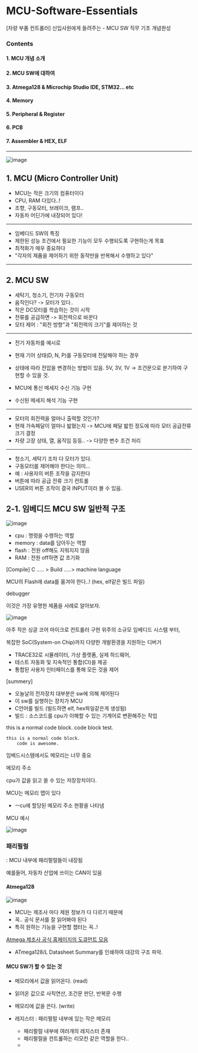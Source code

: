 # MCU-Software-Essentials

[차량 부품 컨트롤러] 신입사원에게 들려주는 - MCU SW 직무 기초 개념완성

### Contents

#### 1. MCU 개념 소개  

#### 2. MCU SW에 대하여

#### 3. Atmega128 & Microchip Studio IDE, STM32... etc

#### 4. Memory

#### 5. Peripheral & Register

#### 6. PCB

#### 7. Assembler & HEX, ELF


---


![image](https://github.com/MarkSon-42/MCU-Software-Essentials/assets/84828274/7f9b5707-ce9c-4483-af0f-e0697fcce185)




## 1. MCU (Micro Controller Unit)
 - MCU는 작은 크기의 컴퓨터이다
 - CPU, RAM 다있다..!
 - 조향, 구동모터, 브레이크, 램프..
 - 자동차 어딘가에 내장되어 있다!
   
---

 - 임베디드 SW의 특징
 - 제한된 성능 조건에서 필요한 기능이 모두 수행되도록 구현하는게 목표
 - 최적화가 매우 중요하다
 - "각자의 제품을 제어하기 위한 동작만을 반복해서 수행하고 있다"
   
---

## 2. MCU SW
 - 세탁기, 청소기, 전기차 구동모터
 - 움직인다? -> 모터가 있다..
 - 작은 DC모터를 학습하는 것이 시작
 - 전류를 공급하면 -> 회전력으로 바꾼다
 - 모터 제어 : "회전 방향"과 "회전력의 크기"를 제어하는 것

---

 - 전기 자동차를 예시로
 - 현재 기어 상태(D, N, P)를 구동모터에 전달해야 하는 경우
 - 상태에 따라 전압을 변경하는 방법이 있음. 5V, 3V, 1V -> 조건문으로 분기하여 구현할 수 있을 것.

 - MCU에 통신 메세지 수신 기능 구현
 - 수신된 메세지 해석 기능 구현

---

 - 모터의 회전력을 얼마나 출력할 것인가?
 - 현재 가속페달이 얼마나 밟혔는지 -> MCU에 페달 밟힌 정도에 따라 모터 공급전류 크기 결정
 - 차량 고장 상태, 열, 움직임 등등.. -> 다양한 변수 조건 처리

---

 - 청소기, 세탁기 조차 다 모터가 있다.
 - 구동모터를 제어해야 한다는 의미...
 - 예 : 사용자의 버튼 조작을 감지한다
 - 버튼에 따라 공급 전류 크기 컨트롤
 - USER의 버튼 조작이 결국 INPUT이라 볼 수 있음.



## 2-1. 임베디드 MCU SW 일반적 구조

![image](https://github.com/MarkSon-42/MCU-Software-Essentials/assets/84828274/208abcde-b707-4fc2-95ed-86f89f13e5d4)

 - cpu : 명령을 수행하는 역할
 - memory : data를 담아두는 역할
  - flash : 전원 off해도 지워지지 않음
  - RAM : 전원 off하면 값 초기화

[Compile]
C ..... > Build .....> machine language

MCU의 Flash에 data를 옮겨야 한다..! (hex, elf같은 빌드 파일)

debugger 

이것은 가장 유명한 제품을 사례로 알아보자.

![image](https://github.com/MarkSon-42/MCU-Software-Essentials/assets/84828274/389720bf-faa6-48a5-b557-1e6f63a8373d)

아주 작은 싱글 코어 마이크로 컨트롤러 구현 위주의 소규모 임베디드 시스템 부터,

복잡한 SoC(System-on Chip)까지 다양한 개발환경을 지원하는 디버거

- TRACE32로 시뮬레이터, 가상 플랫폼, 실제 하드웨어,
- 테스트 자동화 및 지속적인 통합(CI)을 제공
- 통합된 사용자 인터페이스를 통해 모든 것을 제어



  
[summery]

 - 오늘날의 전자장치 대부분은 sw에 의해 제어된다
 - 이 sw를 실행하는 장치가 MCU
 - C언어를 빌드 (빌드하면 elf, hex파일같은게 생성됨)
 - 빌드 : 소스코드를 cpu가 이해할 수 있는 기계어로 변환해주는 작업











 this is a normal code block.
     code block test.


~~~
this is a normal code block.
    code is awesome.
~~~

임베드시스템에서도 메모리는 너무 중요

메모리 주소

cpu가 값을 읽고 쓸 수 있는 저장장치이다.

MCU는 메모리 맵이 있다
- ㅡcu에 할당된 메모리 주소 현황을 나타냄


MCU 예시

![image](https://github.com/MarkSon-42/MCU-Software-Essentials/assets/84828274/d9322074-d2e5-43e3-8b8f-3591f4bd1bb5)


### 패리펄럴 

: MCU 내부에 패리펄럴들이 내장됨


예를들어, 자동차 산업에 쓰이는 CAN이 있음

#### Atmega128  

![image](https://github.com/MarkSon-42/MCU-Software-Essentials/assets/84828274/51ea5bf9-bead-4d6b-bc1e-e3d1415c29d5)

 - MCU는 제조사 마다 제원 정보가 다 다르기 때문에
 - 꼭.. 공식 문서를 잘 읽어봐야 된다
 - 특히 원하는 기능을 구현할 챕터는 꼭..!

[Atmega 제조사 공식 홈페이지의 도큐먼트 모음](https://www.microchip.com/en-us/product/atmega128#document-table)

 - ATmega128/L Datasheet Summary를 인쇄하여 대강의 구조 파악.


#### MCU SW가 할 수 있는 것
- 메모리에서 값을 읽어온다. (read)
- 읽어온 값으로 사칙연산, 조건문 판단, 반복문 수행
- 메모리에 값을 쓴다. (write)

- 레지스터 : 패리펄럴 내부에 있는 작은 메모리
  - 패리펄럴 내부에 여러개의 레지스터 존재
  - 패리펄럴을 컨트롤하는 리모컨 같은 역할을 한다..
  -  
